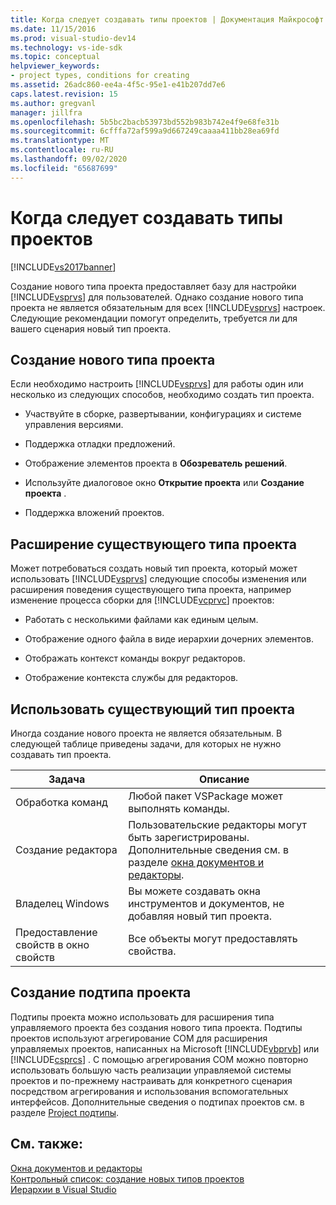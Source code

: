 ```yaml
---
title: Когда следует создавать типы проектов | Документация Майкрософт
ms.date: 11/15/2016
ms.prod: visual-studio-dev14
ms.technology: vs-ide-sdk
ms.topic: conceptual
helpviewer_keywords:
- project types, conditions for creating
ms.assetid: 26adc860-ee4a-4f5c-95e1-e41b207dd7e6
caps.latest.revision: 15
ms.author: gregvanl
manager: jillfra
ms.openlocfilehash: 5b5bc2bacb53973bd552b983b742e4f9e68fe31b
ms.sourcegitcommit: 6cfffa72af599a9d667249caaaa411bb28ea69fd
ms.translationtype: MT
ms.contentlocale: ru-RU
ms.lasthandoff: 09/02/2020
ms.locfileid: "65687699"
---
```

# <a name="when-to-create-project-types"></a>Когда следует создавать типы проектов
[!INCLUDE[vs2017banner](../../includes/vs2017banner.md)]

Создание нового типа проекта предоставляет базу для настройки [!INCLUDE[vsprvs](../../includes/vsprvs-md.md)] для пользователей. Однако создание нового типа проекта не является обязательным для всех [!INCLUDE[vsprvs](../../includes/vsprvs-md.md)] настроек. Следующие рекомендации помогут определить, требуется ли для вашего сценария новый тип проекта.  
  
## <a name="create-a-new-project-type"></a>Создание нового типа проекта  
 Если необходимо настроить [!INCLUDE[vsprvs](../../includes/vsprvs-md.md)] для работы один или несколько из следующих способов, необходимо создать тип проекта.  
  
- Участвуйте в сборке, развертывании, конфигурациях и системе управления версиями.  
  
- Поддержка отладки предложений.  
  
- Отображение элементов проекта в **Обозреватель решений**.  
  
- Используйте диалоговое окно **Открытие проекта** или **Создание проекта** .  
  
- Поддержка вложений проектов.  
  
## <a name="extend-an-existing-project-type"></a>Расширение существующего типа проекта  
 Может потребоваться создать новый тип проекта, который может использовать [!INCLUDE[vsprvs](../../includes/vsprvs-md.md)] следующие способы изменения или расширения поведения существующего типа проекта, например изменение процесса сборки для [!INCLUDE[vcprvc](../../includes/vcprvc-md.md)] проектов:  
  
- Работать с несколькими файлами как единым целым.  
  
- Отображение одного файла в виде иерархии дочерних элементов.  
  
- Отображать контекст команды вокруг редакторов.  
  
- Отображение контекста службы для редакторов.  
  
## <a name="use-an-existing-project-type"></a>Использовать существующий тип проекта  
 Иногда создание нового проекта не является обязательным. В следующей таблице приведены задачи, для которых не нужно создавать тип проекта.  
  
|Задача|Описание|  
|----------|-----------------|  
|Обработка команд|Любой пакет VSPackage может выполнять команды.|  
|Создание редактора|Пользовательские редакторы могут быть зарегистрированы. Дополнительные сведения см. в разделе [окна документов и редакторы](https://msdn.microsoft.com/603625e1-62b6-413a-bc44-089346e166bc).|  
|Владелец Windows|Вы можете создавать окна инструментов и документов, не добавляя новый тип проекта.|  
|Предоставление свойств в окно свойств|Все объекты могут предоставлять свойства.|  
  
## <a name="create-a-project-subtype"></a>Создание подтипа проекта  
 Подтипы проекта можно использовать для расширения типа управляемого проекта без создания нового типа проекта. Подтипы проектов используют агрегирование COM для расширения управляемых проектов, написанных на Microsoft [!INCLUDE[vbprvb](../../includes/vbprvb-md.md)] или [!INCLUDE[csprcs](../../includes/csprcs-md.md)] . С помощью агрегирования COM можно повторно использовать большую часть реализации управляемой системы проектов и по-прежнему настраивать для конкретного сценария посредством агрегирования и использования вспомогательных интерфейсов. Дополнительные сведения о подтипах проектов см. в разделе [Project подтипы](../../extensibility/internals/project-subtypes.md).  
  
## <a name="see-also"></a>См. также:  
 [Окна документов и редакторы](https://msdn.microsoft.com/603625e1-62b6-413a-bc44-089346e166bc)   
 [Контрольный список: создание новых типов проектов](../../extensibility/internals/checklist-creating-new-project-types.md)   
 [Иерархии в Visual Studio](../../extensibility/internals/hierarchies-in-visual-studio.md)

